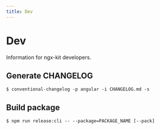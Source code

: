 ```yaml
---
title: Dev
---
```


# Dev

Information for ngx-kit developers.


## Generate CHANGELOG

```
$ conventional-changelog -p angular -i CHANGELOG.md -s
```

## Build package

```
$ npm run release:cli -- --package=PACKAGE_NAME [--pack]
```
